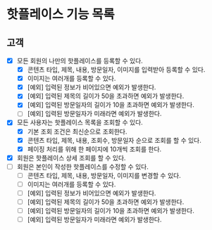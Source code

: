# 핫플레이스 기능 목록

## 고객

* [x] 모든 회원의 나만의 핫플레이스를 등록할 수 있다.
  * [x] 콘텐츠 타입, 제목, 내용, 방문일자, 이미지를 입력받아 등록할 수 있다.
  * [x] 이미지는 여러개를 등록할 수 있다.
  * [x] [예외] 입력된 정보가 비어있으면 예외가 발생한다.
  * [x] [예외] 입력된 제목의 길이가 50을 초과하면 예외가 발생한다.
  * [x] [예외] 입력된 방문일자의 길이가 10을 초과하면 예외가 발생한다.
  * [ ] [예외] 입력된 방문일자가 미래라면 예외가 발생한다.
* [x] 모든 사용자는 핫플레이스 목록을 조회할 수 있다.
  * [x] 기본 조회 조건은 최신순으로 조회한다.
  * [x] 콘텐츠 타입, 제목, 내용, 조회수, 방문일자 순으로 조회를 할 수 있다.
  * [x] 페이징 처리를 위해 한 페이지에 10개씩 조회를 한다.
* [x] 회원은 핫플레이스 상세 조회를 할 수 있다.
* [ ] 회원은 본인이 작성한 핫플레이스를 수정할 수 있다.
  * [ ] 콘텐츠 타입, 제목, 내용, 방문일자, 이미지를 변경할 수 있다.
  * [ ] 이미지는 여러개를 등록할 수 있다.
  * [ ] [예외] 입력된 정보가 비어있으면 예외가 발생한다.
  * [ ] [예외] 입력된 제목의 길이가 50을 초과하면 예외가 발생한다.
  * [ ] [예외] 입력된 방문일자의 길이가 10을 초과하면 예외가 발생한다.
  * [ ] [예외] 입력된 방문일자가 미래라면 예외가 발생한다.